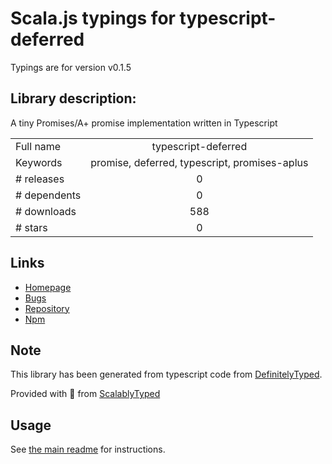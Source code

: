 
# Scala.js typings for typescript-deferred

Typings are for version v0.1.5

## Library description:
A tiny Promises/A+ promise implementation written in Typescript

|                    |                 |
| ------------------ | :-------------: |
| Full name          | typescript-deferred |
| Keywords           | promise, deferred, typescript, promises-aplus |
| # releases         | 0 |
| # dependents       | 0 |
| # downloads        | 588 |
| # stars            | 0 |

## Links
- [Homepage](https://github.com/DirtyHairy/typescript-deferred)
- [Bugs](https://github.com/DirtyHairy/typescript-deferred/issues)
- [Repository](https://github.com/DirtyHairy/typescript-deferred)
- [Npm](https://www.npmjs.com/package/typescript-deferred)
    


## Note
This library has been generated from typescript code from [DefinitelyTyped](https://definitelytyped.org).

Provided with :purple_heart: from [ScalablyTyped](https://github.com/oyvindberg/ScalablyTyped)

## Usage
See [the main readme](../../readme.md) for instructions.



